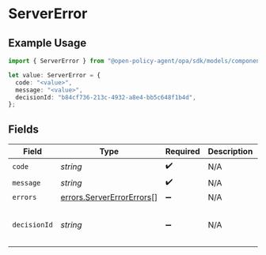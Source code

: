# ServerError

## Example Usage

```typescript
import { ServerError } from "@open-policy-agent/opa/sdk/models/components";

let value: ServerError = {
  code: "<value>",
  message: "<value>",
  decisionId: "b84cf736-213c-4932-a8e4-bb5c648f1b4d",
};
```

## Fields

| Field                                                                         | Type                                                                          | Required                                                                      | Description                                                                   | Example                                                                       |
| ----------------------------------------------------------------------------- | ----------------------------------------------------------------------------- | ----------------------------------------------------------------------------- | ----------------------------------------------------------------------------- | ----------------------------------------------------------------------------- |
| `code`                                                                        | *string*                                                                      | :heavy_check_mark:                                                            | N/A                                                                           |                                                                               |
| `message`                                                                     | *string*                                                                      | :heavy_check_mark:                                                            | N/A                                                                           |                                                                               |
| `errors`                                                                      | [errors.ServerErrorErrors](../../../sdk/models/errors/servererrorerrors.md)[] | :heavy_minus_sign:                                                            | N/A                                                                           |                                                                               |
| `decisionId`                                                                  | *string*                                                                      | :heavy_minus_sign:                                                            | N/A                                                                           | b84cf736-213c-4932-a8e4-bb5c648f1b4d                                          |